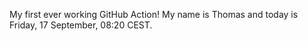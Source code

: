My first ever working GitHub Action!
My name is Thomas and today is Friday, 17 September, 08:20 CEST. 
